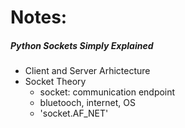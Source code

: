 # Notes:

##### Python Sockets Simply Explained

- Client and Server Arhictecture
- Socket Theory
    - socket: communication endpoint
    - bluetooch, internet, OS
    - 'socket.AF_NET'


